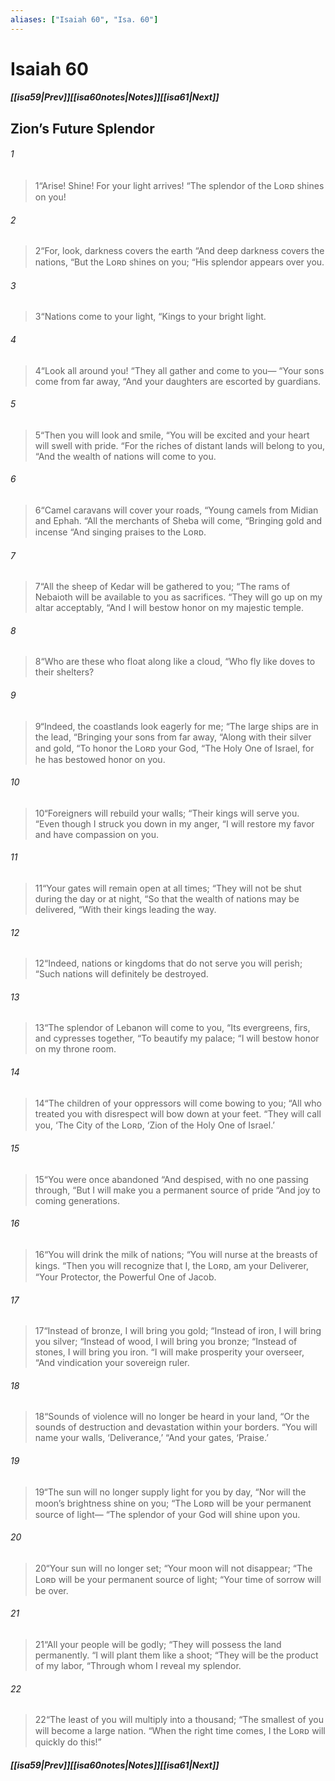 ```yaml
---
aliases: ["Isaiah 60", "Isa. 60"]
---
```

# Isaiah 60
##### <span class=arrow-left></span>[[isa59|Prev]]<span class=navigation-separator></span>[[isa60notes|Notes]]<span class=navigation-separator></span>[[isa61|Next]]<span class=arrow-right></span>
## Zion’s Future Splendor
###### 1
><span class=verse-first-poetry>1</span><span class=poetry-quote-double>“</span>Arise! Shine! For your light arrives!
><span class=poetry-quote-double>“</span>The splendor of the Lᴏʀᴅ shines on you!
###### 2
><span class=verse-body-poetry>2</span><span class=poetry-quote-double>“</span>For, look, darkness covers the earth
><span class=poetry-quote-double>“</span>And deep darkness covers the nations,
><span class=poetry-quote-double>“</span>But the Lᴏʀᴅ shines on you;
><span class=poetry-quote-double>“</span>His splendor appears over you.
###### 3
><span class=verse-body-poetry>3</span><span class=poetry-quote-double>“</span>Nations come to your light,
><span class=poetry-quote-double>“</span>Kings to your bright light.
<div class=paragraph-break></div>

###### 4
><span class=verse-first-poetry>4</span><span class=poetry-quote-double>“</span>Look all around you!
><span class=poetry-quote-double>“</span>They all gather and come to you—
><span class=poetry-quote-double>“</span>Your sons come from far away,
><span class=poetry-quote-double>“</span>And your daughters are escorted by guardians.
###### 5
><span class=verse-body-poetry>5</span><span class=poetry-quote-double>“</span>Then you will look and smile,
><span class=poetry-quote-double>“</span>You will be excited and your heart will swell with pride.
><span class=poetry-quote-double>“</span>For the riches of distant lands will belong to you,
><span class=poetry-quote-double>“</span>And the wealth of nations will come to you.
###### 6
><span class=verse-body-poetry>6</span><span class=poetry-quote-double>“</span>Camel caravans will cover your roads,
><span class=poetry-quote-double>“</span>Young camels from Midian and Ephah.
><span class=poetry-quote-double>“</span>All the merchants of Sheba will come,
><span class=poetry-quote-double>“</span>Bringing gold and incense
><span class=poetry-quote-double>“</span>And singing praises to the Lᴏʀᴅ.
###### 7
><span class=verse-body-poetry>7</span><span class=poetry-quote-double>“</span>All the sheep of Kedar will be gathered to you;
><span class=poetry-quote-double>“</span>The rams of Nebaioth will be available to you as sacrifices.
><span class=poetry-quote-double>“</span>They will go up on my altar acceptably,
><span class=poetry-quote-double>“</span>And I will bestow honor on my majestic temple.
###### 8
><span class=verse-body-poetry>8</span><span class=poetry-quote-double>“</span>Who are these who float along like a cloud,
><span class=poetry-quote-double>“</span>Who fly like doves to their shelters?
###### 9
><span class=verse-body-poetry>9</span><span class=poetry-quote-double>“</span>Indeed, the coastlands look eagerly for me;
><span class=poetry-quote-double>“</span>The large ships are in the lead,
><span class=poetry-quote-double>“</span>Bringing your sons from far away,
><span class=poetry-quote-double>“</span>Along with their silver and gold,
><span class=poetry-quote-double>“</span>To honor the Lᴏʀᴅ your God,
><span class=poetry-quote-double>“</span>The Holy One of Israel, for he has bestowed honor on you.
<div class=paragraph-break></div>

###### 10
><span class=verse-first-poetry>10</span><span class=poetry-quote-double>“</span>Foreigners will rebuild your walls;
><span class=poetry-quote-double>“</span>Their kings will serve you.
><span class=poetry-quote-double>“</span>Even though I struck you down in my anger,
><span class=poetry-quote-double>“</span>I will restore my favor and have compassion on you.
###### 11
><span class=verse-body-poetry>11</span><span class=poetry-quote-double>“</span>Your gates will remain open at all times;
><span class=poetry-quote-double>“</span>They will not be shut during the day or at night,
><span class=poetry-quote-double>“</span>So that the wealth of nations may be delivered,
><span class=poetry-quote-double>“</span>With their kings leading the way.
###### 12
><span class=verse-body-poetry>12</span><span class=poetry-quote-double>“</span>Indeed, nations or kingdoms that do not serve you will perish;
><span class=poetry-quote-double>“</span>Such nations will definitely be destroyed.
###### 13
><span class=verse-body-poetry>13</span><span class=poetry-quote-double>“</span>The splendor of Lebanon will come to you,
><span class=poetry-quote-double>“</span>Its evergreens, firs, and cypresses together,
><span class=poetry-quote-double>“</span>To beautify my palace;
><span class=poetry-quote-double>“</span>I will bestow honor on my throne room.
###### 14
><span class=verse-body-poetry>14</span><span class=poetry-quote-double>“</span>The children of your oppressors will come bowing to you;
><span class=poetry-quote-double>“</span>All who treated you with disrespect will bow down at your feet.
><span class=poetry-quote-double>“</span>They will call you, ‘The City of the Lᴏʀᴅ,
><span class=poetry-quote-single>‘</span>Zion of the Holy One of Israel.’
<div class=paragraph-break></div>

###### 15
><span class=verse-first-poetry>15</span><span class=poetry-quote-double>“</span>You were once abandoned
><span class=poetry-quote-double>“</span>And despised, with no one passing through,
><span class=poetry-quote-double>“</span>But I will make you a permanent source of pride
><span class=poetry-quote-double>“</span>And joy to coming generations.
###### 16
><span class=verse-body-poetry>16</span><span class=poetry-quote-double>“</span>You will drink the milk of nations;
><span class=poetry-quote-double>“</span>You will nurse at the breasts of kings.
><span class=poetry-quote-double>“</span>Then you will recognize that I, the Lᴏʀᴅ, am your Deliverer,
><span class=poetry-quote-double>“</span>Your Protector, the Powerful One of Jacob.
###### 17
><span class=verse-body-poetry>17</span><span class=poetry-quote-double>“</span>Instead of bronze, I will bring you gold;
><span class=poetry-quote-double>“</span>Instead of iron, I will bring you silver;
><span class=poetry-quote-double>“</span>Instead of wood, I will bring you bronze;
><span class=poetry-quote-double>“</span>Instead of stones, I will bring you iron.
><span class=poetry-quote-double>“</span>I will make prosperity your overseer,
><span class=poetry-quote-double>“</span>And vindication your sovereign ruler.
###### 18
><span class=verse-body-poetry>18</span><span class=poetry-quote-double>“</span>Sounds of violence will no longer be heard in your land,
><span class=poetry-quote-double>“</span>Or the sounds of destruction and devastation within your borders.
><span class=poetry-quote-double>“</span>You will name your walls, ‘Deliverance,’
><span class=poetry-quote-double>“</span>And your gates, ‘Praise.’
###### 19
><span class=verse-body-poetry>19</span><span class=poetry-quote-double>“</span>The sun will no longer supply light for you by day,
><span class=poetry-quote-double>“</span>Nor will the moon’s brightness shine on you;
><span class=poetry-quote-double>“</span>The Lᴏʀᴅ will be your permanent source of light—
><span class=poetry-quote-double>“</span>The splendor of your God will shine upon you.
###### 20
><span class=verse-body-poetry>20</span><span class=poetry-quote-double>“</span>Your sun will no longer set;
><span class=poetry-quote-double>“</span>Your moon will not disappear;
><span class=poetry-quote-double>“</span>The Lᴏʀᴅ will be your permanent source of light;
><span class=poetry-quote-double>“</span>Your time of sorrow will be over.
###### 21
><span class=verse-body-poetry>21</span><span class=poetry-quote-double>“</span>All your people will be godly;
><span class=poetry-quote-double>“</span>They will possess the land permanently.
><span class=poetry-quote-double>“</span>I will plant them like a shoot;
><span class=poetry-quote-double>“</span>They will be the product of my labor,
><span class=poetry-quote-double>“</span>Through whom I reveal my splendor.
###### 22
><span class=verse-body-poetry>22</span><span class=poetry-quote-double>“</span>The least of you will multiply into a thousand;
><span class=poetry-quote-double>“</span>The smallest of you will become a large nation.
><span class=poetry-quote-double>“</span>When the right time comes, I the Lᴏʀᴅ will quickly do this!”
##### <span class=arrow-left></span>[[isa59|Prev]]<span class=navigation-separator></span>[[isa60notes|Notes]]<span class=navigation-separator></span>[[isa61|Next]]<span class=arrow-right></span>